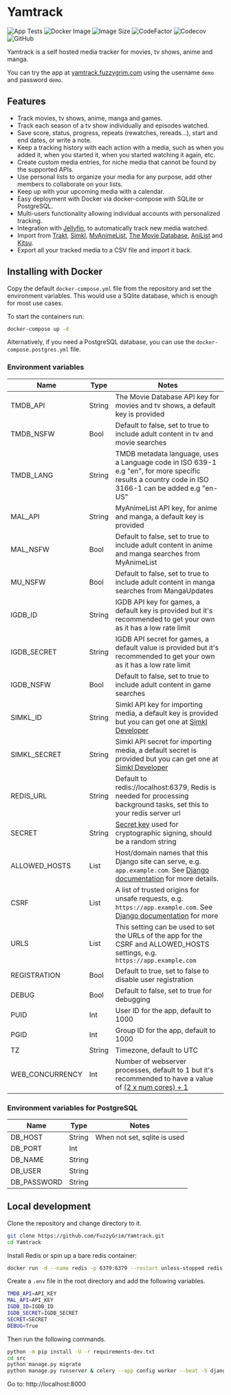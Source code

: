 # Yamtrack

![App Tests](https://github.com/FuzzyGrim/Yamtrack/actions/workflows/app-tests.yml/badge.svg)
![Docker Image](https://github.com/FuzzyGrim/Yamtrack/actions/workflows/docker-image.yml/badge.svg)
![Image Size](https://ghcr-badge.egpl.dev/fuzzygrim/yamtrack/size?tag=dev)
![CodeFactor](https://www.codefactor.io/repository/github/fuzzygrim/yamtrack/badge)
![Codecov](https://codecov.io/github/FuzzyGrim/Yamtrack/branch/dev/graph/badge.svg?token=PWUG660120)
![GitHub](https://img.shields.io/badge/license-AGPL--3.0-blue)

Yamtrack is a self hosted media tracker for movies, tv shows, anime and manga.

You can try the app at [yamtrack.fuzzygrim.com](https://yamtrack.fuzzygrim.com) using the username `demo` and password `demo`.

## Features

- Track movies, tv shows, anime, manga and games.
- Track each season of a tv show individually and episodes watched.
- Save score, status, progress, repeats (rewatches, rereads...), start and end dates, or write a note.
- Keep a tracking history with each action with a media, such as when you added it, when you started it, when you started watching it again, etc.
- Create custom media entries, for niche media that cannot be found by the supported APIs.
- Use personal lists to organize your media for any purpose, add other members to collaborate on your lists.
- Keep up with your upcoming media with a calendar.
- Easy deployment with Docker via docker-compose with SQLite or PostgreSQL.
- Multi-users functionality allowing individual accounts with personalized tracking.
- Integration with [Jellyfin](https://jellyfin.org/), to automatically track new media watched.
- Import from [Trakt](https://trakt.tv/), [Simkl](https://simkl.com/), [MyAnimeList](https://myanimelist.net/), [The Movie Database](https://www.themoviedb.org/), [AniList](https://anilist.co/) and [Kitsu](https://kitsu.app/).
- Export all your tracked media to a CSV file and import it back.

## Installing with Docker

Copy the default `docker-compose.yml` file from the repository and set the environment variables. This would use a SQlite database, which is enough for most use cases.

To start the containers run:

```bash
docker-compose up -d
```

Alternatively, if you need a PostgreSQL database, you can use the `docker-compose.postgres.yml` file.

### Environment variables

| Name            | Type   | Notes                                                                                                                                                                                           |
| --------------- | ------ | ----------------------------------------------------------------------------------------------------------------------------------------------------------------------------------------------- |
| TMDB_API        | String | The Movie Database API key for movies and tv shows, a default key is provided                                                                                                                   |
| TMDB_NSFW       | Bool   | Default to false, set to true to include adult content in tv and movie searches                                                                                                                 |
| TMDB_LANG       | String | TMDB metadata language, uses a Language code in ISO 639-1 e.g "en", for more specific results a country code in ISO 3166-1 can be added e.g "en-US"                                             |
| MAL_API         | String | MyAnimeList API key, for anime and manga, a default key is provided                                                                                                                             |
| MAL_NSFW        | Bool   | Default to false, set to true to include adult content in anime and manga searches from MyAnimeList                                                                                             |
| MU_NSFW         | Bool   | Default to false, set to true to include adult content in manga searches from MangaUpdates                                                                                                      |
| IGDB_ID         | String | IGDB API key for games, a default key is provided but it's recommended to get your own as it has a low rate limit                                                                               |
| IGDB_SECRET     | String | IGDB API secret for games, a default value is provided but it's recommended to get your own as it has a low rate limit                                                                          |
| IGDB_NSFW       | Bool   | Default to false, set to true to include adult content in game searches                                                                                                                         |
| SIMKL_ID        | String | Simkl API key for importing media, a default key is provided but you can get one at [Simkl Developer](https://simkl.com/settings/developer/new/custom-search/)                                  |
| SIMKL_SECRET    | String | Simkl API secret for importing media, a default secret is provided but you can get one at [Simkl Developer](https://simkl.com/settings/developer/new/custom-search/)                            |
| REDIS_URL       | String | Default to redis://localhost:6379, Redis is needed for processing background tasks, set this to your redis server url                                                                           |
| SECRET          | String | [Secret key](https://docs.djangoproject.com/en/stable/ref/settings/#secret-key) used for cryptographic signing, should be a random string                                                       |
| ALLOWED_HOSTS   | List   | Host/domain names that this Django site can serve, e.g. `app.example.com`. See [Django documentation](https://docs.djangoproject.com/en/stable/ref/settings/#allowed-hosts) for more details.   |
| CSRF            | List   | A list of trusted origins for unsafe requests, e.g. `https://app.example.com`. See [Django documentation](https://docs.djangoproject.com/en/stable/ref/settings/#csrf-trusted-origins) for more |
| URLS            | List   | This setting can be used to set the URLs of the app for the CSRF and ALLOWED_HOSTS settings, e.g. `https://app.example.com`                                                                     |
| REGISTRATION    | Bool   | Default to true, set to false to disable user registration                                                                                                                                      |
| DEBUG           | Bool   | Default to false, set to true for debugging                                                                                                                                                     |
| PUID            | Int    | User ID for the app, default to 1000                                                                                                                                                            |
| PGID            | Int    | Group ID for the app, default to 1000                                                                                                                                                           |
| TZ              | String | Timezone, default to UTC                                                                                                                                                                        |
| WEB_CONCURRENCY | Int    | Number of webserver processes, default to 1 but it's recommended to have a value of [(2 x num cores) + 1](https://docs.gunicorn.org/en/latest/design.html#how-many-workers)                     |

### Environment variables for PostgreSQL

| Name        | Type   | Notes                        |
| ----------- | ------ | ---------------------------- |
| DB_HOST     | String | When not set, sqlite is used |
| DB_PORT     | Int    |                              |
| DB_NAME     | String |                              |
| DB_USER     | String |                              |
| DB_PASSWORD | String |                              |

## Local development

Clone the repository and change directory to it.

```bash
git clone https://github.com/FuzzyGrim/Yamtrack.git
cd Yamtrack
```

Install Redis or spin up a bare redis container:

```bash
docker run -d --name redis -p 6379:6379 --restart unless-stopped redis:7-alpine
```

Create a `.env` file in the root directory and add the following variables.

```bash
TMDB_API=API_KEY
MAL_API=API_KEY
IGDB_ID=IGDB_ID
IGDB_SECRET=IGDB_SECRET
SECRET=SECRET
DEBUG=True
```

Then run the following commands.

```bash
python -m pip install -U -r requirements-dev.txt
cd src
python manage.py migrate
python manage.py runserver & celery --app config worker --beat -S django --loglevel DEBUG
```

Go to: http://localhost:8000
